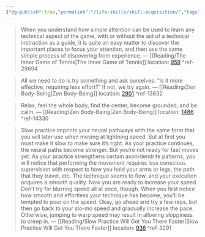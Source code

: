 ```yaml
---
{"dg-publish":true,"permalink":"/life-skills/skill-acquisition/","tags":"gardenEntry","dgHomeLink":true,"dgPassFrontmatter":false}
---
```



>When you understand how simple attention can be used to learn any technical aspect of the game, with or without the aid of a technical instruction as a guide, it is quite an easy matter to discover the important places to focus your attention, and then use the same simple process of discovering from experience. — [[Reading/The Inner Game of Tennis|The Inner Game of Tennis]] location: [959](kindle://book?action=open&asin=B00Q5PFGK8&location=959) ^ref-29694

>All we need to do is try something and ask ourselves: “Is it more effective, requiring less effort?” If not, we try again. — [[Reading/Zen Body-Being|Zen Body-Being]] location: [2901](kindle://book?action=open&asin=B004ZZOBVA&location=2901) ^ref-13632

>Relax, feel the whole body, find the center, become grounded, and be calm. — [[Reading/Zen Body-Being|Zen Body-Being]] location: [1486](kindle://book?action=open&asin=B004ZZOBVA&location=1486) ^ref-14330

>Slow practice imprints your neural pathways with the same form that you will later use when moving at lightning speed. But at first you must make it slow to make sure it’s right. As your practice continues, the neural paths become stronger. But you’re not ready for fast moves yet. As your practice strengthens certain axon/dendrite patterns, you will notice that performing the movement requires less conscious supervision with respect to how you hold your arms or legs, the path that they travel, etc. The technique seems to flow, and your execution acquires a smooth quality. Now you are ready to increase your speed. Don’t try for blurring speed all at once, though. When you first notice how smooth and effortless your technique has become, you’ll be tempted to pour on the speed. Okay, go ahead and try a few reps, but then go back to your slo-mo speed and gradually increase the pace. Otherwise, jumping to warp speed may result in allowing sloppiness to creep in. — [[Reading/Slow Practice Will Get You There Faster|Slow Practice Will Get You There Faster]] location: [936](kindle://book?action=open&asin=B07Q1651LT&location=936) ^ref-3291

